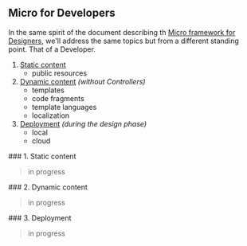## Micro for Developers

In the same spirit of the document describing th [Micro framework for Designers](/micro_for/designers.md), we'll address the same topics but from a different standing point. That of a Developer.

 1. [Static content](#static)
    - public resources
 2. [Dynamic content](#dynamic) *(without Controllers)*
    - templates
    - code fragments
    - template languages
    - localization
 3. [Deployment](#deployment) *(during the design phase)*
    - local
    - cloud
 
<name id="static">
### 1. Static content 
  
> in progress

<name id="dynamic">
### 2. Dynamic content 

> in progress

<name id="deployment">  
### 3. Deployment 

> in progress